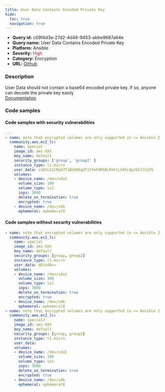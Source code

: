 ```yaml
---
title: User Data Contains Encoded Private Key
hide:
  toc: true
  navigation: true
---
```


<style>
  .highlight .hll {
    background-color: #ff171742;
  }
  .md-content {
    max-width: 1100px;
    margin: 0 auto;
  }
</style>

-   **Query id:** c09f4d3e-27d2-4d46-9453-abbe9687a64e
-   **Query name:** User Data Contains Encoded Private Key
-   **Platform:** Ansible
-   **Severity:** <span style="color:#bb2124">High</span>
-   **Category:** Encryption
-   **URL:** [Github](https://github.com/Checkmarx/kics/tree/master/assets/queries/ansible/aws/user_data_contains_encoded_private_key)

### Description
User Data should not contain a base64 encoded private key. If so, anyone can decode the private key easily<br>
[Documentation](https://docs.ansible.com/ansible/latest/collections/community/aws/ec2_lc_module.html)

### Code samples
#### Code samples with security vulnerabilities
```yaml title="Positive test num. 1 - yaml file" hl_lines="9"
---
- name: note that encrypted volumes are only supported in >= Ansible 2.4
  community.aws.ec2_lc:
    name: special
    image_id: ami-XXX
    key_name: default
    security_groups: ['group', 'group2' ]
    instance_type: t1.micro
    user_data: LS0tLS1CRUdJTiBSU0EgUFJJVkFURSBLRVktLS0tLQpzb21lS2V5
    volumes:
    - device_name: /dev/sda1
      volume_size: 100
      volume_type: io1
      iops: 3000
      delete_on_termination: true
      encrypted: true
    - device_name: /dev/sdb
      ephemeral: ephemeral0

```


#### Code samples without security vulnerabilities
```yaml title="Negative test num. 1 - yaml file"
- name: note that encrypted volumes are only supported in >= Ansible 2.4
  community.aws.ec2_lc:
    name: special
    image_id: ami-XXX
    key_name: default
    security_groups: [group, group2]
    instance_type: t1.micro
    user_data: dGVzdA==
    volumes:
    - device_name: /dev/sda1
      volume_size: 100
      volume_type: io1
      iops: 3000
      delete_on_termination: true
      encrypted: true
    - device_name: /dev/sdb
      ephemeral: ephemeral0
- name: note that encrypted volumes are only supported in >= Ansible 2.4.2
  community.aws.ec2_lc:
    name: special2
    image_id: ami-XXX
    key_name: default
    security_groups: [group, group2]
    instance_type: t1.micro
    user_data:
    volumes:
    - device_name: /dev/sda1
      volume_size: 100
      volume_type: io1
      iops: 3000
      delete_on_termination: true
      encrypted: true
    - device_name: /dev/sdb
      ephemeral: ephemeral0

```
